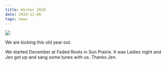 ```yaml
---
title: Winter 2019
date: 2019-12-06
tags: news
---
```


![](images/ST-at-Faded-Roots-Dec-2019-500x375.jpg)

We are kicking this old year out.

We started December at Faded Roots in Sun Prairie. It was Ladies night and Jen got up and sang some tunes with us. Thanks Jen.
